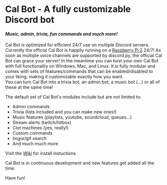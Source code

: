# Cal Bot - A fully customizable Discord bot
#### *Music, admin, trivia, fun commands and much more!*

Cal Bot is optimized for efficient 24/7 use on multiple Discord servers. Currently the official Cal Bot is happily running on a [Raspberry Pi 2](https://www.raspberrypi.org/products/raspberry-pi-2-model-b/) 24/7! As soon as multiple voice channels are supported by discord.py, the official Cal Bot can grace your server! In the meantime you can host your own Cal Bot with full functionality on Windows, Mac, and Linux. It is fully modular and comes with sets of features/commands that can be enabled/disabled to your liking, making it customizable exactly how you want.  
You can turn Cal Bot into a trivia bot, an admin bot, a music bot (...) or all of these at the same time!  

The default set of Cal Bot's modules include but are not limited to: 
* Admin commands 
* Trivia (lists included and you can make new ones!)
* Music features (playlists, youtube, soundcloud, queues...)
* Stream alerts (twitch/hitbox)
* Clot machines (yes, really!)
* Custom commands
* Imgur/gif search
* And much much more

Visit the [Wiki](https://github.com/Cal9000/Cal_Bot-Discord/wiki) for install instuctions.

Cal Bot is in continuous development and new features get added all the time.

Have fun!
